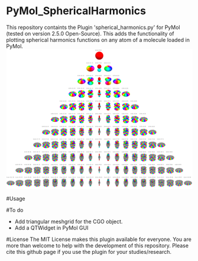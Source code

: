 # PyMol_SphericalHarmonics
This repository containts the Plugin 'spherical_harmonics.py' for PyMol (tested on version 2.5.0 Open-Source).
This adds the functionality of plotting spherical harmonics functions on any atom of a molecule loaded in PyMol.
![alt text](https://github.com/FabioFalcioni/PyMol_SphericalHarmonics/blob/master/spherical_harmonics.gif?raw=true)

#Usage

#To do
- Add triangular meshgrid for the CGO object.
- Add a QTWidget in PyMol GUI

#License
The MIT License makes this plugin available for everyone. You are more than welcome to help with the development of this repository.
Please cite this github page if you use the plugin for your studies/research.